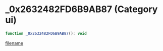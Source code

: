 # _0x2632482FD6B9AB87 (Category ui)

```js
function _0x2632482FD6B9AB87(): void
```

[filename](_0x2632482FD6B9AB87_m.md ':include')